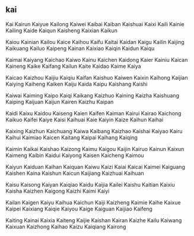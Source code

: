 kai
---

Kai Kairun Kaiyue Kailong Kaiwei Kaibai Kaiban Kaishuai Kaixi Kaili Kainie Kailing Kaide Kaiqun Kaisheng Kaixian Kaikun

Kaiou Kainian Kailou Kaice Kaihou Kaifu Kaitai Kaidan Kaigu Kailin Kaijing Kaikuang Kailuo Kaipeng Kainan Kaixiao Kaiqin Kaidun Kaiqu

Kaimai Kaiyang Kaichao Kaiwo Kainu Kaichen Kaidong Kaier Kainiu Kaican Kaineng Kaike Kaifang Kailun Kaite Kaidao Kaime Kaiya

Kaicao Kaizhou Kaijiu Kaiqiu Kaifan Kaishuo Kaiwen Kaixin Kaihong Kaijian Kaiying Kaiheng Kaiken Kaiju Kaida Kaipu Kaishang Kaishi

Kaiwai Kaiming Kaipo Kaiqi Kaikang Kaizhuo Kaining Kaizha Kaishuang Kaiping Kaijuan Kaijun Kairen Kaizhu Kaipan

Kaidi Kaixu Kaidou Kaiseng Kaien Kaifen Kaiman Kairui Kairao Kaichong Kaikuo Kaifei Kaiye Kaisi Kaihuai Kaie Kaiyin Kaize Kaihun Kaihai

Kaixing Kaizhun Kaichuang Kaiwa Kaibang Kaizhao Kaishai Kaiyao Kairu Kaihui Kaimiao Kaicen Kaitang Kaipai Kaihang Kaiqing

Kaimin Kaikai Kaishao Kaizong Kaimu Kaigou Kaijin Kairuo Kainun Kaixun Kaimeng Kaibin Kaidui Kaiyong Kaisen Kaicheng Kaimou

Kaiyun Kaiduan Kaihan Kaiquan Kaiwu Kaizi Kaiai Kaicai Kaimei Kaiguang Kaishen Kaina Kaishun Kaicun Kaijiang Kaizhuai Kaihuan

Kaisu Kaisong Kaiyan Kaiqiao Kaidu Kaijia Kailei Kaishu Kaitian Kaixiu Kaisha Kaizhen Kaigong Kaizhi Kaimi Kaiyi

Kailan Kaigen Kaiyu Kaihua Kaichun Kaiji Kaizheng Kaimie Kaihe Kaixue Kaipei Kaixiang Kaiqie Kaiyou Kaige Kaiguan Kaijiao Kaifeng

Kaiting Kainai Kaixia Kaiteng Kaijie Kaishan Kairan Kaizhe Kailu Kaiwang Kaixuan Kaizhong Kaihao Kaizu Kaiqiang Kairong 
